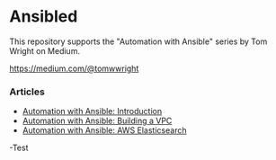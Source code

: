 # Ansibled
This repository supports the "Automation with Ansible" series by Tom Wright on Medium.

https://medium.com/@tomwwright

### Articles

- [Automation with Ansible: Introduction](https://medium.com/@tomwwright/automation-with-ansible-introduction-ccfa1baf8f5c)
- [Automation with Ansible: Building a VPC](https://medium.com/@tomwwright/automating-with-ansible-building-a-vpc-c252944d3d2e)
- [Automation with Ansible: AWS Elasticsearch](https://medium.com/@tomwwright/automation-with-ansible-aws-elasticsearch-service-8d862cdb4a68)

-Test
